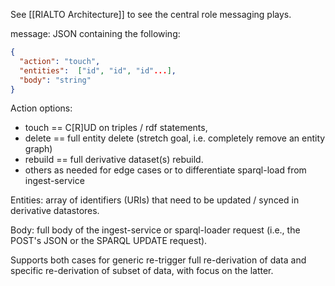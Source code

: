 See [[RIALTO Architecture]] to see the central role messaging plays.

message: JSON containing the following:

```json
{ 
  "action": "touch",
  "entities":  ["id", "id", "id"...],
  "body": "string"
}
```

Action options:
- touch == C[R]UD on triples / rdf statements,
- delete == full entity delete (stretch goal, i.e. completely remove an entity graph)
- rebuild == full derivative dataset(s) rebuild. 
- others as needed for edge cases or to differentiate sparql-load from ingest-service

Entities: array of identifiers (URIs) that need to be updated / synced in derivative datastores. 

Body: full body of the ingest-service or sparql-loader request (i.e., the POST's JSON or the SPARQL UPDATE request).

Supports both cases for generic re-trigger full re-derivation of data and specific re-derivation of subset of data, with focus on the latter.